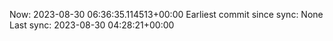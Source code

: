 Now: 2023-08-30 06:36:35.114513+00:00 Earliest commit since sync: None Last sync: 2023-08-30 04:28:21+00:00
